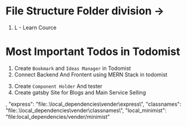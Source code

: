 # File Structure Folder division ->

1. L - Learn Cource


# Most Important Todos in Todomist 

<!--//! TodoMist Projects -->
1. Create `Bookmark` and `Ideas Manager` in Todomist
2. Connect Backend And Frontent using MERN Stack in todomist 

<!-- //! Component Holder Project -->
3. Create `Component Holder` And tester
4. Create gatsby Site for Blogs and Main Service Selling



,
    "express": "file:.\\local_dependencies\\vender\\express\\",
    "classnames": "file:.\\local_dependencies\\vender\\classnames\\",
    "local_minimist": "file:local_dependencies/vender/minimist"
  